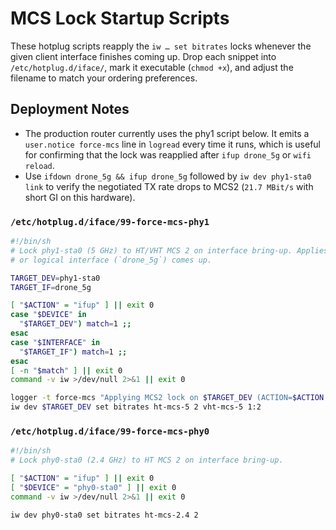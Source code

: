 # MCS Lock Startup Scripts

These hotplug scripts reapply the `iw … set bitrates` locks whenever the given
client interface finishes coming up. Drop each snippet into
`/etc/hotplug.d/iface/`, mark it executable (`chmod +x`), and adjust the
filename to match your ordering preferences.

## Deployment Notes
- The production router currently uses the phy1 script below. It emits a `user.notice force-mcs`
  line in `logread` every time it runs, which is useful for confirming that the lock was reapplied
  after `ifup drone_5g` or `wifi reload`.
- Use `ifdown drone_5g && ifup drone_5g` followed by `iw dev phy1-sta0 link` to verify the negotiated
  TX rate drops to MCS2 (`21.7 MBit/s` with short GI on this hardware).

### `/etc/hotplug.d/iface/99-force-mcs-phy1`
```sh
#!/bin/sh
# Lock phy1-sta0 (5 GHz) to HT/VHT MCS 2 on interface bring-up. Applies when either the device
# or logical interface (`drone_5g`) comes up.

TARGET_DEV=phy1-sta0
TARGET_IF=drone_5g

[ "$ACTION" = "ifup" ] || exit 0
case "$DEVICE" in
  "$TARGET_DEV") match=1 ;;
esac
case "$INTERFACE" in
  "$TARGET_IF") match=1 ;;
esac
[ -n "$match" ] || exit 0
command -v iw >/dev/null 2>&1 || exit 0

logger -t force-mcs "Applying MCS2 lock on $TARGET_DEV (ACTION=$ACTION DEVICE=$DEVICE INTERFACE=$INTERFACE)"
iw dev $TARGET_DEV set bitrates ht-mcs-5 2 vht-mcs-5 1:2
```

### `/etc/hotplug.d/iface/99-force-mcs-phy0`
```sh
#!/bin/sh
# Lock phy0-sta0 (2.4 GHz) to HT MCS 2 on interface bring-up.

[ "$ACTION" = "ifup" ] || exit 0
[ "$DEVICE" = "phy0-sta0" ] || exit 0
command -v iw >/dev/null 2>&1 || exit 0

iw dev phy0-sta0 set bitrates ht-mcs-2.4 2
```
